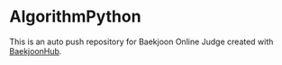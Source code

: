 # AlgorithmPython
This is an auto push repository for Baekjoon Online Judge created with [BaekjoonHub](https://github.com/BaekjoonHub/BaekjoonHub).
